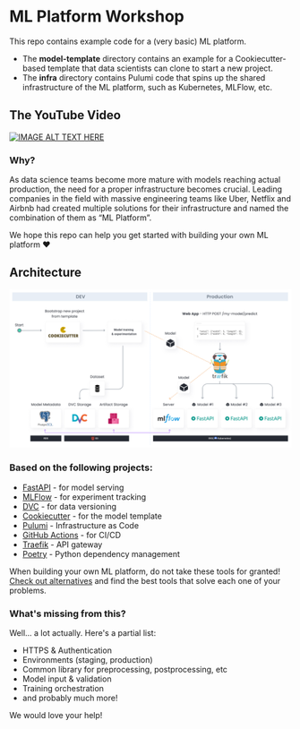 # ML Platform Workshop

This repo contains example code for a (very basic) ML platform.

 * The **model-template** directory contains an example for a Cookiecutter-based template that data scientists can clone to start a new project.
 * The **infra** directory contains Pulumi code that spins up the shared infrastructure of the ML platform, such as Kubernetes, MLFlow, etc.

## The YouTube Video

[![IMAGE ALT TEXT HERE](https://img.youtube.com/vi/s8Jj9gzQ3xA/0.jpg)](https://www.youtube.com/watch?v=s8Jj9gzQ3xA)

### Why?

As data science teams become more mature with models reaching actual production, the need for a proper infrastructure becomes crucial. Leading companies in the field with massive engineering teams like Uber, Netflix and Airbnb had created multiple solutions for their infrastructure and named the combination of them as “ML Platform”.

We hope this repo can help you get started with building your own ML platform ❤️

## Architecture 

<img src="docs/architecture.png">

### Based on the following projects:
* [FastAPI](https://fastapi.tiangolo.com/) - for model serving
* [MLFlow](https://www.mlflow.org/) - for experiment tracking
* [DVC](https://dvc.org/) - for data versioning
* [Cookiecutter](https://cookiecutter.readthedocs.io/) - for the model template
* [Pulumi](https://www.pulumi.com/) - Infrastructure as Code
* [GitHub Actions](https://github.com/features/actions) - for CI/CD
* [Traefik](https://traefik.io/) - API gateway
* [Poetry](https://python-poetry.org/) - Python dependency management

When building your own ML platform, do not take these tools for granted! [Check out alternatives](https://mlops.toys) and find the best tools that solve each one of your problems.


### What's missing from this?

Well... a lot actually. Here's a partial list:

* HTTPS & Authentication
* Environments (staging, production)
* Common library for preprocessing, postprocessing, etc
* Model input & validation
* Training orchestration
* and probably much more!

We would love your help!
